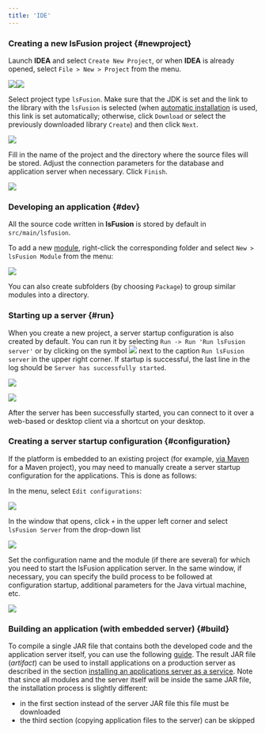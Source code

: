 ```yaml
---
title: 'IDE'
---
```


### Creating a new lsFusion project {#newproject}

Launch **IDEA** and select `Create New Project`, or when **IDEA** is already opened, select `File > New > Project` from the menu.

![](images/IDE_welcome_screen.png)![](images/IDE_create_project.png)

Select project type `lsFusion`. Make sure that the JDK is set and the link to the library with the `lsFusion` is selected (when [automatic installation](Development_auto_.md) is used, this link is set automatically; otherwise, click `Download` or select the previously downloaded library `Create`) and then click `Next`.

![](images/IDE_project_type.png)

Fill in the name of the project and the directory where the source files will be stored. Adjust the connection parameters for the database and application server when necessary. Click `Finish`.

![](images/IDE_project_name.png)

### Developing an application {#dev}

All the source code written in **lsFusion** is stored by default in `src/main/lsfusion`.

To add a new [module](Modules.md), right-click the corresponding folder and select `New > lsFusion Module` from the menu:

![](images/IDE_add_module.png)

  

You can also create subfolders (by choosing `Package`) to group similar modules into a directory.

### Starting up a server {#run}

When you create a new project, a server startup configuration is also created by default. You can run it by selecting `Run -> Run 'Run lsFusion server'` or by clicking on the symbol ![](images/IDE_run_symbol.png) next to the caption `Run lsFusion server` in the upper right corner. If startup is successful, the last line in the log should be `Server has successfully started`.

![](images/IDE_run_command.png)

![](images/IDE_run_in_operationbar.png)

After the server has been successfully started, you can connect to it over a web-based or desktop client via a shortcut on your desktop.

### Creating a server startup configuration {#configuration}

If the platform is embedded to an existing project (for example, [via Maven](Development_manual_.md#maven) for a Maven project), you may need to manually create a server startup configuration for the applications. This is done as follows:

In the menu, select `Edit configurations`:

![](images/IDE_edit_conf.png)

In the window that opens, click `+` in the upper left corner and select `lsFusion Server` from the drop-down list

![](images/IDE_add_server.png)

Set the configuration name and the module (if there are several) for which you need to start the lsFusion application server. In the same window, if necessary, you can specify the build process to be followed at configuration startup, additional parameters for the Java virtual machine, etc.

![](images/IDE_conf_name.png)

### Building an application (with embedded server) {#build}

To compile a single JAR file that contains both the developed code and the application server itself, you can use the following [guide](https://blog.jetbrains.com/idea/2010/08/quickly-create-jar-artifact/). The result JAR file (*artifact*) can be used to install applications on a production server as described in the section [installing an applications server as a service](Execution_manual_.md#appservice). Note that since all modules and the server itself will be inside the same JAR file, the installation process is slightly different:

-   in the first section instead of the server JAR file this file must be downloaded
-   the third section (copying application files to the server) can be skipped
